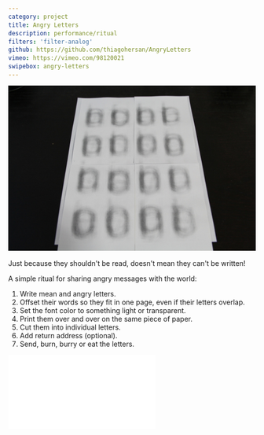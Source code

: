 ```yaml
---
category: project
title: Angry Letters
description: performance/ritual
filters: 'filter-analog'
github: https://github.com/thiagohersan/AngryLetters
vimeo: https://vimeo.com/98120021
swipebox: angry-letters
---
```

![](/assets/projects/angry-letters/xIMG_0491.jpg)

Just because they shouldn't be read, doesn't mean they can't be written!

A simple ritual for sharing angry messages with the world:

1. Write mean and angry letters.
2. Offset their words so they fit in one page, even if their letters overlap.
3. Set the font color to something light or transparent.
4. Print them over and over on the same piece of paper.
5. Cut them into individual letters.
6. Add return address (optional).
7. Send, burn, burry or eat the letters.


<div class="video-wrapper video-wrapper-16x9">
  <iframe src="//player.vimeo.com/video/98120021?byline=0&title=0&portrait=0" frameborder="0" webkitallowfullscreen mozallowfullscreen allowfullscreen></iframe>
</div>

